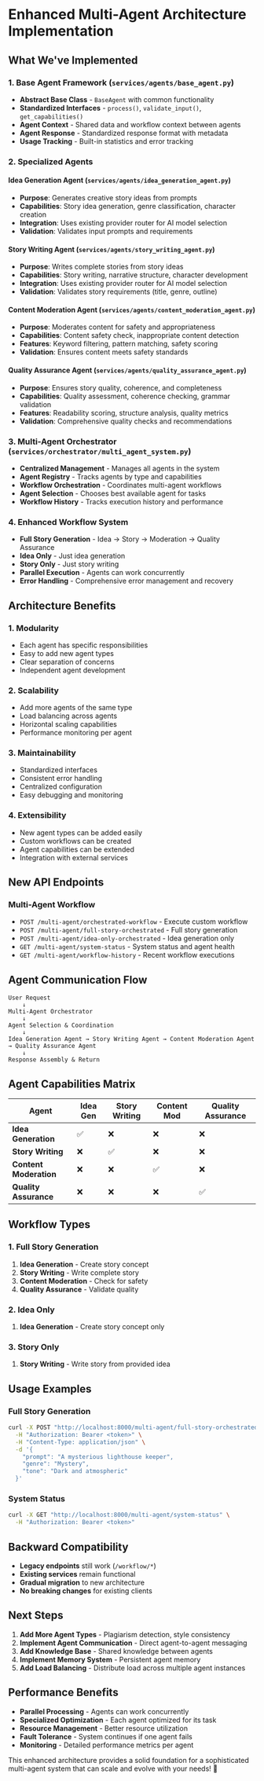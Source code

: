 # Enhanced Multi-Agent Architecture Implementation

## **What We've Implemented**

### **1. Base Agent Framework** (`services/agents/base_agent.py`)
- **Abstract Base Class** - `BaseAgent` with common functionality
- **Standardized Interfaces** - `process()`, `validate_input()`, `get_capabilities()`
- **Agent Context** - Shared data and workflow context between agents
- **Agent Response** - Standardized response format with metadata
- **Usage Tracking** - Built-in statistics and error tracking

### **2. Specialized Agents**

#### **Idea Generation Agent** (`services/agents/idea_generation_agent.py`)
- **Purpose**: Generates creative story ideas from prompts
- **Capabilities**: Story idea generation, genre classification, character creation
- **Integration**: Uses existing provider router for AI model selection
- **Validation**: Validates input prompts and requirements

#### **Story Writing Agent** (`services/agents/story_writing_agent.py`)
- **Purpose**: Writes complete stories from story ideas
- **Capabilities**: Story writing, narrative structure, character development
- **Integration**: Uses existing provider router for AI model selection
- **Validation**: Validates story requirements (title, genre, outline)

#### **Content Moderation Agent** (`services/agents/content_moderation_agent.py`)
- **Purpose**: Moderates content for safety and appropriateness
- **Capabilities**: Content safety check, inappropriate content detection
- **Features**: Keyword filtering, pattern matching, safety scoring
- **Validation**: Ensures content meets safety standards

#### **Quality Assurance Agent** (`services/agents/quality_assurance_agent.py`)
- **Purpose**: Ensures story quality, coherence, and completeness
- **Capabilities**: Quality assessment, coherence checking, grammar validation
- **Features**: Readability scoring, structure analysis, quality metrics
- **Validation**: Comprehensive quality checks and recommendations

### **3. Multi-Agent Orchestrator** (`services/orchestrator/multi_agent_system.py`)
- **Centralized Management** - Manages all agents in the system
- **Agent Registry** - Tracks agents by type and capabilities
- **Workflow Orchestration** - Coordinates multi-agent workflows
- **Agent Selection** - Chooses best available agent for tasks
- **Workflow History** - Tracks execution history and performance

### **4. Enhanced Workflow System**
- **Full Story Generation** - Idea → Story → Moderation → Quality Assurance
- **Idea Only** - Just idea generation
- **Story Only** - Just story writing
- **Parallel Execution** - Agents can work concurrently
- **Error Handling** - Comprehensive error management and recovery

## **Architecture Benefits**

### **1. Modularity**
- Each agent has specific responsibilities
- Easy to add new agent types
- Clear separation of concerns
- Independent agent development

### **2. Scalability**
- Add more agents of the same type
- Load balancing across agents
- Horizontal scaling capabilities
- Performance monitoring per agent

### **3. Maintainability**
- Standardized interfaces
- Consistent error handling
- Centralized configuration
- Easy debugging and monitoring

### **4. Extensibility**
- New agent types can be added easily
- Custom workflows can be created
- Agent capabilities can be extended
- Integration with external services

## **New API Endpoints**

### **Multi-Agent Workflow**
- `POST /multi-agent/orchestrated-workflow` - Execute custom workflow
- `POST /multi-agent/full-story-orchestrated` - Full story generation
- `POST /multi-agent/idea-only-orchestrated` - Idea generation only
- `GET /multi-agent/system-status` - System status and agent health
- `GET /multi-agent/workflow-history` - Recent workflow executions

## **Agent Communication Flow**

```
User Request
    ↓
Multi-Agent Orchestrator
    ↓
Agent Selection & Coordination
    ↓
Idea Generation Agent → Story Writing Agent → Content Moderation Agent → Quality Assurance Agent
    ↓
Response Assembly & Return
```

## **Agent Capabilities Matrix**

| Agent | Idea Gen | Story Writing | Content Mod | Quality Assurance |
|-------|----------|---------------|-------------|-------------------|
| **Idea Generation** | ✅ | ❌ | ❌ | ❌ |
| **Story Writing** | ❌ | ✅ | ❌ | ❌ |
| **Content Moderation** | ❌ | ❌ | ✅ | ❌ |
| **Quality Assurance** | ❌ | ❌ | ❌ | ✅ |

## **Workflow Types**

### **1. Full Story Generation**
1. **Idea Generation** - Create story concept
2. **Story Writing** - Write complete story
3. **Content Moderation** - Check for safety
4. **Quality Assurance** - Validate quality

### **2. Idea Only**
1. **Idea Generation** - Create story concept only

### **3. Story Only**
1. **Story Writing** - Write story from provided idea

## **Usage Examples**

### **Full Story Generation**
```bash
curl -X POST "http://localhost:8000/multi-agent/full-story-orchestrated" \
  -H "Authorization: Bearer <token>" \
  -H "Content-Type: application/json" \
  -d '{
    "prompt": "A mysterious lighthouse keeper",
    "genre": "Mystery",
    "tone": "Dark and atmospheric"
  }'
```

### **System Status**
```bash
curl -X GET "http://localhost:8000/multi-agent/system-status" \
  -H "Authorization: Bearer <token>"
```

## **Backward Compatibility**

- **Legacy endpoints** still work (`/workflow/*`)
- **Existing services** remain functional
- **Gradual migration** to new architecture
- **No breaking changes** for existing clients

## **Next Steps**

1. **Add More Agent Types** - Plagiarism detection, style consistency
2. **Implement Agent Communication** - Direct agent-to-agent messaging
3. **Add Knowledge Base** - Shared knowledge between agents
4. **Implement Memory System** - Persistent agent memory
5. **Add Load Balancing** - Distribute load across multiple agent instances

## **Performance Benefits**

- **Parallel Processing** - Agents can work concurrently
- **Specialized Optimization** - Each agent optimized for its task
- **Resource Management** - Better resource utilization
- **Fault Tolerance** - System continues if one agent fails
- **Monitoring** - Detailed performance metrics per agent

This enhanced architecture provides a solid foundation for a sophisticated multi-agent system that can scale and evolve with your needs! 🚀
